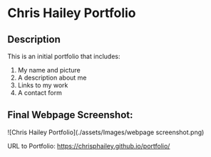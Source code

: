 # Chris Hailey Portfolio

## Description
This is an initial portfolio that includes:
1. My name and picture
2. A description about me
3. Links to my work
4. A contact form

## Final Webpage Screenshot:
![Chris Hailey Portfolio](./assets/Images/webpage screenshot.png)

URL to Portfolio: https://chrisphailey.github.io/portfolio/
